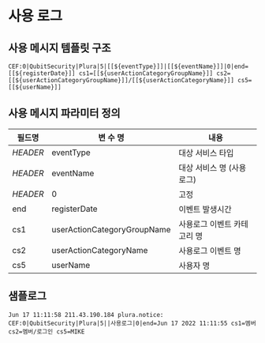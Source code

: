 # 사용 로그

## 사용 메시지 템플릿 구조
```
CEF:0|QubitSecurity|Plura|5|[[${eventType}]]|[[${eventName}]]|0|end=[[${registerDate}]] cs1=[[${userActionCategoryGroupName}]] cs2=[[${userActionCategoryGroupName}]]/[[${userActionCategoryName}]] cs5=[[${userName}]]
```

## 사용 메시지 파라미터 정의
|필드명| 변 수 명                       |  내용                                   |
|-----|----------------------------|----------------------------------------|
|_HEADER_ |eventType                   | 대상 서비스 타입 |
|_HEADER_ |eventName                   | 대상 서비스 명 (사용로그)|
|_HEADER_ |0                           | 고정|
|end|registerDate                | 이벤트 발생시간|
|cs1|userActionCategoryGroupName | 사용로그 이벤트 카테고리 명 |
|cs2|userActionCategoryName          | 사용로그 이벤트 명     |
|cs5|userName                   | 사용자 명            |     


## 샘플로그
```
Jun 17 11:11:58 211.43.190.184 plura.notice: CEF:0|QubitSecurity|Plura|5||사용로그|0|end=Jun 17 2022 11:11:55 cs1=멤버 cs2=멤버/로그인 cs5=MIKE

```
